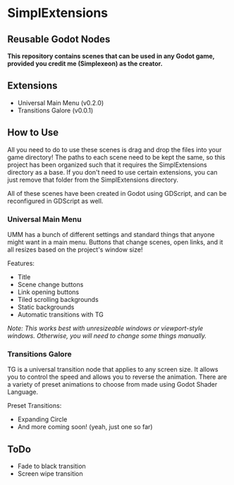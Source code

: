 # SimplExtensions
## Reusable Godot Nodes


**This repository contains scenes that can be used in any Godot game, provided you credit me (Simplexeon) as the creator.**


## Extensions
- Universal Main Menu (v0.2.0)
- Transitions Galore (v0.0.1)

## How to Use
All you need to do to use these scenes is drag and drop the files into your game directory! The paths to each scene need to be kept the same, so this project has been organized such that it requires the SimplExtensions directory as a base. If you don't need to use certain extensions, you can just remove that folder from the SimplExtensions directory.

All of these scenes have been created in Godot using GDScript, and can be reconfigured in GDScript as well.

### Universal Main Menu
UMM has a bunch of different settings and standard things that anyone might want in a main menu. Buttons that change scenes, open links, and it all resizes based on the project's window size!

Features:
 - Title
 - Scene change buttons
 - Link opening buttons
 - Tiled scrolling backgrounds
 - Static backgrounds
 - Automatic transitions with TG

*Note: This works best with unresizeable windows or viewport-style windows. Otherwise, you will need to change some things manually.*

### Transitions Galore
TG is a universal transition node that applies to any screen size. It allows you to control the speed and allows you to reverse the animation. There are a variety of preset animations to choose from made using Godot Shader Language.

Preset Transitions:
 - Expanding Circle
 - And more coming soon! (yeah, just one so far)


## ToDo

 - Fade to black transition
 - Screen wipe transition

